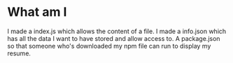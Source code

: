 # What am I

I made a index.js which allows the content of a file.
I made a info.json which has all the data I want to have stored and allow access to.
A package.json so that someone who's downloaded my npm file can run to display my resume.
